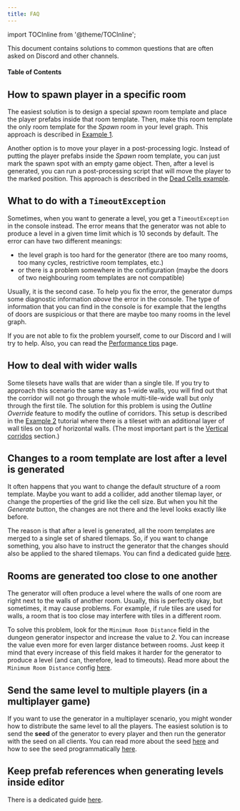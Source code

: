 ```yaml
---
title: FAQ
---
```


import TOCInline from '@theme/TOCInline';

This document contains solutions to common questions that are often asked on Discord and other channels.

#### Table of Contents

<TOCInline toc={toc} maxHeadingLevel={2} />

## How to spawn player in a specific room

The easiest solution is to design a special *spawn* room template and place the player prefabs inside that room template. Then, make this room template the only room template for the *Spawn* room in your level graph. This approach is described in [Example 1](../examples/example-1.md#spawn-room).

Another option is to move your player in a post-processing logic. Instead of putting the player prefabs inside the *Spawn* room template, you can just mark the spawn spot with an empty game object. Then, after a level is generated, you can run a post-processing script that will move the player to the marked position. This approach is described in the [Dead Cells example](../examples/dead-cells.md#spawn-position).

## What to do with a `TimeoutException`

Sometimes, when you want to generate a level, you get a `TimeoutException` in the console instead. The error means that the generator was not able to produce a level in a given time limit which is 10 seconds by default. The error can have two different meanings: 

- the level graph is too hard for the generator (there are too many rooms, too many cycles, restrictive room templates, etc.)
- or there is a problem somewhere in the configuration (maybe the doors of two neighbouring room templates are not compatible)

Usually, it is the second case. To help you fix the error, the generator dumps some diagnostic information *above* the error in the console. The type of information that you can find in the console is for example that the lengths of doors are suspicious or that there are maybe too many rooms in the level graph.

If you are not able to fix the problem yourself, come to our Discord and I will try to help. Also, you can read the [Performance tips](../basics/performance-tips.md) page.

## How to deal with wider walls

Some tilesets have walls that are wider than a single tile. If you try to approach this scenario the same way as 1-wide walls, you will find out that the corridor will not go through the whole multi-tile-wide wall but only through the first tile. The solution for this problem is using the *Outline Override* feature to modify the outline of corridors. This setup is described in the [Example 2](../examples/example-2.md) tutorial where there is a tileset with an additional layer of wall tiles on top of horizontal walls. (The most important part is the [Vertical corridos](../examples/example-2.md#vertical-corridors) section.)

## Changes to a room template are lost after a level is generated

It often happens that you want to change the default structure of a room template. Maybe you want to add a collider, add another tilemap layer, or change the properties of the grid like the cell size. But when you hit the *Generate* button, the changes are not there and the level looks exactly like before.

The reason is that after a level is generated, all the room templates are merged to a single set of shared tilemaps. So, if you want to change something, you also have to instruct the generator that the changes should also be applied to the shared tilemaps. You can find a dedicated guide [here](../guides/room-template-customization.md).

## Rooms are generated too close to one another

The generator will often produce a level where the walls of one room are right next to the walls of another room. Usually, this is perfectly okay, but sometimes, it may cause problems. For example, if rule tiles are used for walls, a room that is too close may interfere with tiles in a different room.

To solve this problem, look for the `Minimum Room Distance` field in the dungeon generator inspector and increase the value to *2*. You can increase the value even more for even larger distance between rooms. Just keep it mind that every increase of this field makes it harder for the generator to produce a level (and can, therefore, lead to timeouts). Read more about the `Minimum Room Distance` config [here](../generators/dungeon-generator.md#generator-config).

## Send the same level to multiple players (in a multiplayer game)

If you want to use the generator in a multiplayer scenario, you might wonder how to distribute the same level to all the players. The easiest solution is to send the **seed** of the generator to every player and then run the generator with the seed on all clients. You can read more about the seed [here](../generators/dungeon-generator.md#other-config) and how to see the seed programmatically [here](../generators/dungeon-generator.md#change-the-configuration-from-a-script).

## Keep prefab references when generating levels inside editor

There is a dedicated guide [here](../recipes/prefabs-in-editor.md).